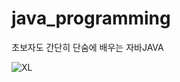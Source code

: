 # java_programming
초보자도 간단히 단숨에 배우는 자바JAVA

![XL](https://user-images.githubusercontent.com/24643671/162920711-d7744422-fb48-41f4-8223-170494836580.jpeg)
